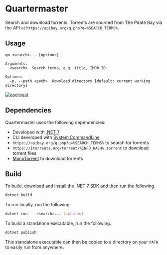# Quartermaster

Search and download torrents. Torrents are sourced from The Pirate Bay via the
API at `https://apibay.org/q.php?q=%SEARCH_TERMS%`.

## Usage

```plaintext
qm <search>... [options]

Arguments:
  <search>  Search terms, e.g. title, IMDb ID

Options:
  -p, --path <path>  Download directory [default: current working directory]
```

[![asciicast](https://asciinema.org/a/WJD9tKJQwpILjkKwY3tFMseK8.png)](https://asciinema.org/a/WJD9tKJQwpILjkKwY3tFMseK8)

## Dependencies

Quartermaster uses the following dependencies:

* Developed with [.NET 7]
* CLI developed with [System.CommandLine]
* `https://apibay.org/q.php?q=%SEARCH_TERMS%` to search for torrents
* `https://itorrents.org/torrent/%INFO_HASH%.torrent` to download torrent files
* [MonoTorrent] to download torrents

## Build

To build, download and install the .NET 7 SDK and then run the following.

```bash
dotnet build
```

To run locally, run the following.

```bash
dotnet run -- <search>... [options]
```

To build a standalone executable, run the following.

```bash
dotnet publish
```

This standalone executable can then be copied to a directory on your `PATH` to
easily run from anywhere.

[.NET 7]: https://dotnet.microsoft.com/en-us/download/dotnet/7.0
[MonoTorrent]: https://www.nuget.org/packages/MonoTorrent/
[System.CommandLine]: https://www.nuget.org/packages/System.CommandLine